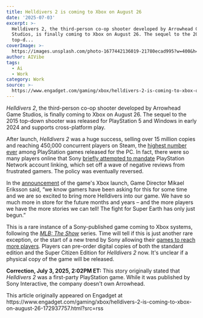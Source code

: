 ```yaml
---
title: Helldivers 2 is coming to Xbox on August 26
date: '2025-07-03'
excerpt: >-
  Helldivers 2, the third-person co-op shooter developed by Arrowhead Game
  Studios, is finally coming to Xbox on August 26. The sequel to the 2015
  top-d...
coverImage: >-
  https://images.unsplash.com/photo-1677442136019-21780ecad995?w=400&h=200&fit=crop&auto=format
author: AIVibe
tags:
  - Ai
  - Work
category: Work
source: >-
  https://www.engadget.com/gaming/xbox/helldivers-2-is-coming-to-xbox-on-august-26-172937757.html?src=rss
---
```

<p><em>Helldivers 2</em>, the third-person co-op shooter developed by Arrowhead Game Studios, is finally coming to Xbox on August 26. The sequel to the 2015 top-down shooter was released for PlayStation 5 and Windows in early 2024 and supports cross-platform play.</p>
<p>After launch, <em>Helldivers 2</em> was a huge success, selling over 15 million copies and reaching 450,000 concurrent players on Steam, the <a data-i13n="cpos:1;pos:1" href="https://www.videogameschronicle.com/news/helldivers-2s-concurrent-steam-player-record-is-playstation-studios-highest-yet/">highest number ever</a> among PlayStation games released for the PC. In fact, there were so many players online that Sony <a data-i13n="cpos:2;pos:1" href="https://www.engadget.com/what-the-heck-is-going-on-with-helldivers-2-163829512.html">briefly attempted to mandate</a> PlayStation Network account linking, which set off a wave of negative reviews from frustrated gamers. The policy was eventually reversed.</p>
<span id="end-legacy-contents"></span><p>In the <a data-i13n="cpos:3;pos:1" href="https://news.xbox.com/en-us/2025/07/03/helldivers-2-xbox-release-date-pre-order/">announcement</a> of the game&#39;s Xbox launch, Game Director Mikael Eriksson said, “we know gamers have been asking for this for some time and we are so excited to bring more Helldivers into our game. We have so much more in store for the future months and years – and the more players we have the more stories we can tell! The fight for Super Earth has only just begun.”</p>
<p>This is a rare instance of a Sony-published game coming to Xbox systems, following the <a data-i13n="cpos:4;pos:1" href="https://www.engadget.com/mlb-the-show-24-features-women-ballplayers-for-the-first-time-160007024.html"><em>MLB: The Show</em></a><em>&nbsp;</em>series<em>. </em>Time will tell if this is just another rare exception, or the start of a new trend by Sony allowing their <a data-i13n="cpos:5;pos:1" href="https://www.engadget.com/gaming/playstation/sony-unlocks-regional-restrictions-for-some-pc-games-in-more-than-100-countries-162228948.html">games to reach more players</a>. Players can pre-order digital copies of both the standard edition and the Super Citizen Edition for <em>Helldivers 2 </em>now. It&#39;s unclear if a physical copy of the game will be released.</p>
<p><strong>Correction, July 3, 2025, 2:02PM ET:</strong> This story originally stated that <em>Helldivers 2</em> was a first-party PlayStation game. While it was published by Sony Interactive, the company doesn&#39;t own Arrowhead.</p>This article originally appeared on Engadget at https://www.engadget.com/gaming/xbox/helldivers-2-is-coming-to-xbox-on-august-26-172937757.html?src=rss

